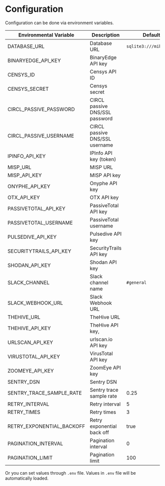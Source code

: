 # Configuration

Configuration can be done via environment variables.

| Environmental Variable    | Description                    | Default                |
| ------------------------- | ------------------------------ | ---------------------- |
| DATABASE_URL              | Database URL                   | `sqlite3:///mihari.db` |
| BINARYEDGE_API_KEY        | BinaryEdge API key             |                        |
| CENSYS_ID                 | Censys API ID                  |                        |
| CENSYS_SECRET             | Censys secret                  |                        |
| CIRCL_PASSIVE_PASSWORD    | CIRCL passive DNS/SSL password |                        |
| CIRCL_PASSIVE_USERNAME    | CIRCL passive DNS/SSL username |                        |
| IPINFO_API_KEY            | IPInfo API key (token)         |                        |
| MISP_URL                  | MISP URL                       |                        |
| MISP_API_KEY              | MISP API key                   |                        |
| ONYPHE_API_KEY            | Onyphe API key                 |                        |
| OTX_API_KEY               | OTX API key                    |                        |
| PASSIVETOTAL_API_KEY      | PassiveTotal API key           |                        |
| PASSIVETOTAL_USERNAME     | PassiveTotal username          |                        |
| PULSEDIVE_API_KEY         | Pulsedive API key              |                        |
| SECURITYTRAILS_API_KEY    | SecurityTrails API key         |                        |
| SHODAN_API_KEY            | Shodan API key                 |                        |
| SLACK_CHANNEL             | Slack channel name             | `#general`             |
| SLACK_WEBHOOK_URL         | Slack Webhook URL              |                        |
| THEHIVE_URL               | TheHive URL                    |                        |
| THEHIVE_API_KEY           | TheHive API key,               |                        |
| URLSCAN_API_KEY           | urlscan.io API key             |                        |
| VIRUSTOTAL_API_KEY        | VirusTotal API key             |                        |
| ZOOMEYE_API_KEY           | ZoomEye API key                |                        |
| SENTRY_DSN                | Sentry DSN                     |                        |
| SENTRY_TRACE_SAMPLE_RATE  | Sentry trace sample rate       | 0.25                   |
| RETRY_INTERVAL            | Retry interval                 | 5                      |
| RETRY_TIMES               | Retry times                    | 3                      |
| RETRY_EXPONENTIAL_BACKOFF | Retry exponential back off     | true                   |
| PAGINATION_INTERVAL       | Pagination interval            | 0                      |
| PAGINATION_LIMIT          | Pagination limit               | 100                    |

Or you can set values through `.env` file. Values in `.env` file will be automatically loaded.

